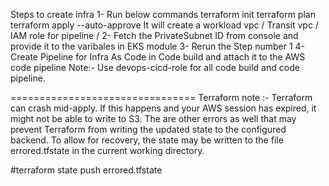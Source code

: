 Steps to create infra 
1- Run below commands 
    terraform init
    terraform plan
    terraform apply --auto-approve
It will create a workload vpc / Transit vpc / IAM role for pipeline / 
2- Fetch the PrivateSubnet ID from console and provide it to the varibales in EKS module 
3- Rerun the Step number 1 
4- Create Pipeline for Infra As Code in Code build and attach it to the AWS code pipeline
Note:- Use devops-cicd-role for all code build and code pipeline. 

================================
Terraform note :- Terraform can crash mid-apply. If this happens and your AWS session has expired, it might not be able to write to S3. The are other errors as well that may prevent Terraform from writing the updated state to the configured backend.
To allow for recovery, the state may be written to the file errored.tfstate in the current working directory.

#terraform state push errored.tfstate